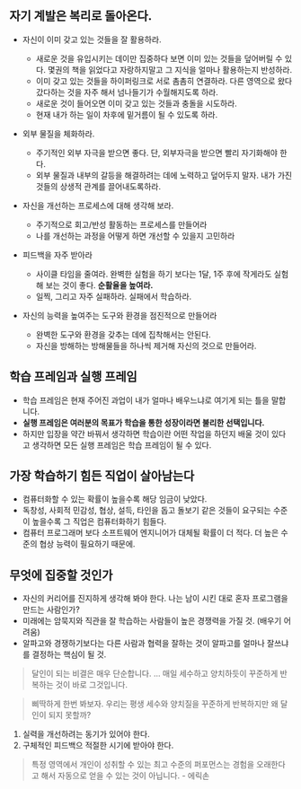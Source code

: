 ## 자기 계발은 복리로 돌아온다.

- 자신이 이미 갖고 있는 것들을 잘 활용하라.
  - 새로운 것을 유입시키는 데이만 집중하다 보면 이미 있는 것들을 덮어버릴 수 있다. 몇권의 책을 읽었다고 자랑하지말고 그 지식을 얼마나 활용하는지 반성하라. 
  - 이미 갖고 있는 것들을 하이퍼링크로 서로 촘촘히 연결하라. 다른 영역으로 왔다갔다하는 것을 자주 해서 넘나들기가 수월해지도록 하라.
  - 새로운 것이 들어오면 이미 갖고 있는 것들과 충돌을 시도하라.
  - 현재 내가 하는 일이 차후에 밑거름이 될 수 있도록 하라.


- 외부 물질을 체화하라.
  - 주기적인 외부 자극을 받으면 좋다. 단, 외부자극을 받으면 빨리 자기화해야 한다. 
  - 외부 물질과 내부의 갈등을 해결하려는 데에 노력하고 덮어두지 말자. 내가 가진 것들의 상생적 관계를 끌어내도록하라.


- 자신을 개선하는 프로세스에 대해 생각해 보라. 
  - 주기적으로 회고/반성 활동하는 프로세스를 만들어라 
  - 나를 개선하는 과정을 어떻게 하면 개선할 수 있을지 고민하라
  
- 피드백을 자주 받아라
  - 사이클 타임을 줄여라. 완벽한 실험을 하기 보다는 1달, 1주 후에 작게라도 실험해 보는 것이 좋다. **순활율을 높여라.**
  - 일찍, 그리고 자주 실패하라. 실패에서 학습하라.
  
- 자신의 능력을 높여주는 도구와 환경을 점진적으로 만들어라 
  - 완벽한 도구와 환경을 갖추는 데에 집착해서는 안된다.
  - 자신을 방해하는 방해물들을 하나씩 제거해 자신의 것으로 만들어라. 

## 학습 프레임과 실행 프레임 

- 학습 프레임은 현재 주어진 과업이 내가 얼마나 배우느냐로 여기게 되는 틀을 말합니다.
- **실행 프레임은 여러분의 목표가 학습을 통한 성장이라면 불리한 선택입니다.**
- 하지만 입장을 약간 바꿔서 생각하면 학습이란 어떤 작업을 하던지 배울 것이 있다고 생각하면 모든 실행 프레임은 학습 프레임이 될 수 있다.

## 가장 학습하기 힘든 직업이 살아남는다

- 컴퓨터화할 수 있는 확률이 높을수록 해당 임금이 낮았다.
- 독창성, 사회적 민감성, 협상, 설득, 타인을 돕고 돌보기 같은 것들이 요구되는 수준이 높을수록 그 직업은 컴퓨터화하기 힘들다.
- 컴퓨터 프로그래머 보다 소프트웨어 엔지니어가 대체될 확률이 더 적다. 더 높은 수준의 협상 능력이 필요하기 때문에.

## 무엇에 집중할 것인가

- 자신의 커리어를 진지하게 생각해 봐야 한다. 나는 남이 시킨 대로 혼자 프로그램을 만드는 사람인가?
- 미래에는 암묵지와 직관을 잘 학습하는 사람들이 높은 경쟁력을 가질 것. (배우기 어려움)
- 알파고와 경쟁하기보다는 다른 사람과 협력을 잘하는 것이 알파고를 얼마나 잘쓰냐를 결정하는 핵심이 될 것. 

> 달인이 되는 비결은 매우 단순합니다. ... 매일 세수하고 양치하듯이 꾸준하게 반복하는 것이 바로 그것입니다.


> 삐딱하게 한번 봐보자. 우리는 평생 세수와 양치질을 꾸준하게 반복하지만 왜 달인이 되지 못할까?

1. 실력을 개선하려는 동기가 있어야 한다.
2. 구체적인 피드백으 적절한 시기에 받아야 한다.

> 특정 영역에서 개인이 성취할 수 있는 최고 수준의 퍼포먼스는 경험을 오래한다고 해서 자동으로 얻을 수 있는 것이 아닙니다. - 에릭손



